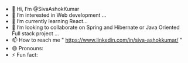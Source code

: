 - 👋 Hi, I’m @SivaAshokKumar
- 👀 I’m interested in Web development ...
- 🌱 I’m currently learning  React...
- 💞️ I’m looking to collaborate on Spring and Hibernate or Java Oriented Full stack project ...
- 📫 How to reach me " https://www.linkedin.com/in/siva-ashokkumar/ "
- 😄 Pronouns:
- ⚡ Fun fact:
<!---
SivaAshokKumar/SivaAshokKumar is a ✨ special ✨ repository because its `README.md` (this file) appears on your GitHub profile.
You can click the Preview link to take a look at your changes.
--->
